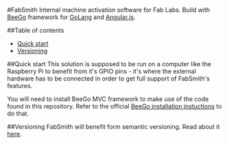 #FabSmith
Internal machine activation software for Fab Labs. Build with [BeeGo](http://beego.me) framework for [GoLang](https://golang.org) and [Angular.js](https://angularjs.org).

##Table of contents
- [Quick start](#quick-start)
- [Versioning](#versioning)

##Quick start
This solution is supposed to be run on a computer like the Raspberry Pi to benefit from it's GPIO pins - it's where the external hardware has to be connected in order to get full support of FabSmith's features.

You will need to install BeeGo MVC framework to make use of the code found in this repository. Refer to the official [BeeGo installation instuctions](http://beego.me/quickstart) to do that.

##Versioning
FabSmith will benefit form semantic versioning. Read about it [here](http://semver.org).

